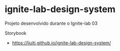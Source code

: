 # ignite-lab-design-system
Projeto desenvolvido durante o Ignite-lab 03

Storybook
- https://liuiti.github.io/ignite-lab-design-system/
